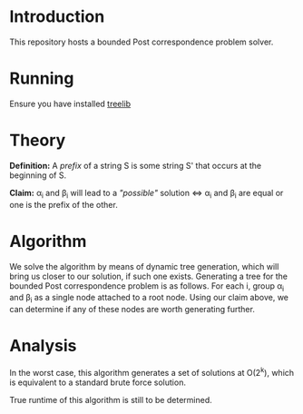 # Introduction
This repository hosts a bounded Post correspondence problem solver.

# Running
Ensure you have installed [treelib](https://github.com/caesar0301/treelib)

# Theory
**Definition:** A <i>prefix</i> of a string S is some string S' that occurs at the beginning of S.

**Claim:** α<sub>i</sub> and β<sub>i</sub> will lead to a *"possible"* solution ⇔ α<sub>i</sub> and β<sub>i</sub> are equal or one is the prefix of the other.

# Algorithm
We solve the algorithm by means of dynamic tree generation, which will bring us closer to our solution, if such one exists. Generating a tree for the bounded Post correspondence problem is as follows. For each i, group α<sub>i</sub> and β<sub>i</sub> as a single node attached to a root node. Using our claim above, we can determine if any of these nodes are worth generating further.

# Analysis
In the worst case, this algorithm generates a set of solutions at O(2<sup>k</sup>), which is equivalent to a standard brute force solution. 

True runtime of this algorithm is still to be determined.